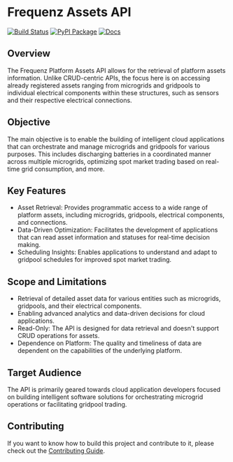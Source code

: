# Frequenz Assets API

[![Build Status](https://github.com/frequenz-floss/frequenz-api-assets/actions/workflows/ci.yaml/badge.svg)](https://github.com/frequenz-floss/frequenz-api-assets/actions/workflows/ci.yaml)
[![PyPI Package](https://img.shields.io/pypi/v/frequenz-api-assets)](https://pypi.org/project/frequenz-api-assets/)
[![Docs](https://img.shields.io/badge/docs-latest-informational)](https://frequenz-floss.github.io/frequenz-api-assets/)

## Overview

The Frequenz Platform Assets API allows for the retrieval of platform assets information. Unlike CRUD-centric 
APIs, the focus here is on accessing already registered assets ranging from microgrids and gridpools to 
individual electrical components within these structures, such as sensors and their respective electrical connections.

## Objective

The main objective is to enable the building of intelligent cloud applications that can orchestrate and manage 
microgrids and gridpools for various purposes. This includes discharging batteries in a coordinated manner 
across multiple microgrids, optimizing spot market trading based on real-time grid consumption, and more.

## Key Features

- Asset Retrieval: Provides programmatic access to a wide range of platform assets, including microgrids, 
   gridpools, electrical components, and connections.
- Data-Driven Optimization: Facilitates the development of applications that can read asset information and 
   statuses for real-time decision making.
- Scheduling Insights: Enables applications to understand and adapt to gridpool schedules for improved spot 
   market trading.

## Scope and Limitations

- Retrieval of detailed asset data for various entities such as microgrids, gridpools, and their electrical components.
- Enabling advanced analytics and data-driven decisions for cloud applications.
- Read-Only: The API is designed for data retrieval and doesn't support CRUD operations for assets.
- Dependence on Platform: The quality and timeliness of data are dependent on the capabilities of the underlying platform.

## Target Audience

The API is primarily geared towards cloud application developers focused on building intelligent software 
solutions for orchestrating microgrid operations or facilitating gridpool trading. 

## Contributing

If you want to know how to build this project and contribute to it, please
check out the [Contributing Guide](CONTRIBUTING.md).
